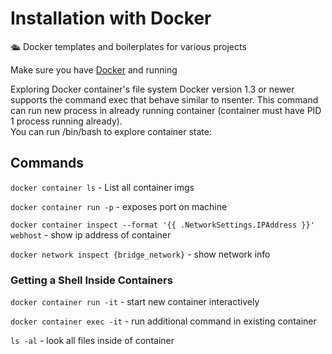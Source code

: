 # Installation with Docker

🛳️ Docker templates and boilerplates for various projects

Make sure you have [Docker](https://www.docker.com/) and running

Exploring Docker container's file system
Docker version 1.3 or newer supports the command exec that behave similar to nsenter. This command can run new process in already running container (container must have PID 1 process running already).  
You can run /bin/bash to explore container state:

## Commands

`docker container ls` - List all container imgs

`docker container run -p` - exposes port on machine

`docker container inspect --format '{{ .NetworkSettings.IPAddress }}' webhost` - show ip address of container

`docker network inspect {bridge_network}` - show network info

### Getting a Shell Inside Containers

`docker container run -it` - start new container interactively

`docker container exec -it` - run additional command in existing container

`ls -al` - look all files inside of container
